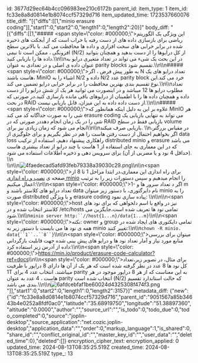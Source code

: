 id: 3677d29ec64b4cc096983ee210c6172b
parent_id: 
item_type: 1
item_id: fc33e8a8d0814e1b8074ccf57329d716
item_updated_time: 1723537660076
title_diff: "[{\"diffs\":[[1,\"minio erasure coding\"]],\"start1\":0,\"start2\":0,\"length1\":0,\"length2\":20}]"
body_diff: "[{\"diffs\":[[1,\"##### <span style=\\\"color: #000000;\\\">این ویژگی یک الگوریتم ریاضی برای بازسازی داده های از دست رفته یا خراب است که از آبجکت های ذخیره شده در برابر خرابی های سخت افزاری و داده ها محافظت می کند. با بالاترین سطح افزونگی ، ممکن است تا نیمی (N/2) از کل درایوها را از دست بدهید و همچنان بتوانید داده ها را بازیابی کنید.</span>\\\n\\\nدر این بحث یک شیء می تواند در تعداد متغیری درایو به عنوان داده ی اصلی و در تعدادی به عنوان parity blocks تقسیم شود.\\\n\\\n##### <span style=\\\"color: #000000;\\\">به طور پیش فرض ، اگر N تعداد درایو های یک هاست باشند، MinIO اشیاء را به N/2 داده و N/2 عدد parity block خرد می کند.این نوع تقسیم بندی بهترین محافظت را در برابر خرابی درایو تضمین می کند.</span>\\\n\\\nتعداد مطلوب درایو ها 12 میباشد و در اینصورت می توانید هر یک از شش درایو را از دست داده و همچنان داده ها را با اطمینان از درایوهای باقی مانده بازسازی کنید.در صورتی که در بحث RAID از دست داده داده به این میزان، قابل بازیابی نیست.\\\n\\\n##### <span style=\\\"color: #000000;\\\">علاوه بر این به دلیل اینکه همانطور که MinIO هر شی را به صورت جداگانه کد می کند erasure coding می تواند به تنهایی بازیابی یک شی را در یک زمان انجام دهددر صورتی که در RAID بازیابی فقط در سطح volume انجام می شود که زمان زیادی نیز برای</span>\\\n\\\nبازیابی صرف میکند.  \\\nدر مقیاس بزرگتر، اگر بخواهیم احتمال از دست رفتن هاست را هم در نظر بگیریم و برای جلوگیزی از data loss راهکاری پیشنهاد دهیم، استفاده از ترکیب distributed minio و erasure می باشد که در این معماری به جای استفاده از 1 هاست با چند درایو از تعداد بیشتری هاست (حداقل 4 نود و یا مضربی از آن) برای سرویس دهی و ذخیره اطلاعات استفاده می شود.  \\\n<br/>\\\n\\\n![4faedecad5afd93feb79338a39030c29.png](:/8b2b7483f205433b8613cb091103dd84)\\\n\\\n<span style=\\\"color: #000000;\\\">برای راه اندازی این معماری،در ابتدا مراحل 1 تا 8 از صفحه ی [نصب و راه اندازی minio](/tmp/.mount_Joplin20jBul/resources/app.asar/[Installing%20Minio]%28:/cb84b2a22ba44faeb9d37d5d34a5df31%29) را انجام میدهیم و سپس دستورات زیر را به ترتیب اعمال میکنیم:</span>\\\n\\\n<span style=\\\"color: #000000;\\\">1- اگر د تعداد سرور ها و m تعداد درایو های کلاستر باشند و data نام دایرگتوری، با دستور زیر میتوان minio را به صورت distributed و با ویژگی erasure coding پیاده سازی نمود:  \\\n</span>\\\n\\\n<span style=\\\"color: #000000;\\\">host نیز در وافع با اسم دلخواهی که برای نود های کلاستر انتخاب شده و در /etc/hosts تمامی نود ها تعریف شده است،جایگزین می شود.</span>\\\n\\\n`minio server http:``//host{1...n}/data{1...m}`\\\n\\\n<span style=\\\"color: #000000;\\\">نکته: owner و group تمامی دایکتوری های ایجاد شده در همه ی نود ها می بایست با دستور زیر به minio تغییر کنند:</span>\\\n\\\n`chown -R minio. data{``1``..``8``}`\\\n\\\n<span style=\\\"color: #000000;\\\">میتوان برای بررسی منابع مورد نیاز و آمار تعداد نود ها و درایو های پیش بینی شده جهت قابلیت بازگردانی داده از آدرس زیر استفاده کرد:</span>\\\n\\\n<span style=\\\"color: #000000;\\\">https://min.io/product/erasure-code-calculator?ref=docs</span>\\\n\\\n<span style=\\\"color: #000000;\\\">برای مثال، در تصویر زیر،تعداد کل نود ها 8 عدد در نظر گرفته شده است که هر یک از آن ها دارای 8 درایور با ظرفیت 1T میباشند. انتخاب عدد 4 برای parity به این معناست که از هر 8 درایور موجود در هر هاست ، 4 عدد به عنوان parity انتخاب شده است (N/2) که حالت استاندارد تقسیم بندی می باشد.</span>\\\n\\\n![6afdcebfaf1be60024d4325308f474f3.png](:/d7b399206be0494a91c436d541d5d27d)\"]],\"start1\":0,\"start2\":0,\"length1\":0,\"length2\":3157}]"
metadata_diff: {"new":{"id":"fc33e8a8d0814e1b8074ccf57329d716","parent_id":"9051567a85b34643b4e0252a8fdf0ac0","latitude":"35.68919750","longitude":"51.38897360","altitude":"0.0000","author":"","source_url":"","is_todo":0,"todo_due":0,"todo_completed":0,"source":"joplin-desktop","source_application":"net.cozic.joplin-desktop","application_data":"","order":0,"markup_language":1,"is_shared":0,"share_id":"","conflict_original_id":"","master_key_id":"","user_data":"","deleted_time":0},"deleted":[]}
encryption_cipher_text: 
encryption_applied: 0
updated_time: 2024-08-13T08:35:25.519Z
created_time: 2024-08-13T08:35:25.519Z
type_: 13